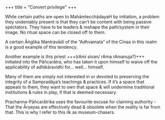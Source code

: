 +++
title = "Convert privilege"
+++

While certain paths are open to MahāmlecchādayaH by initiation, a problem they undeniably present is that they can’t be content with being passive spectators. They have to be leaders & reshape the path/system in their image. No ritual space can be closed off to them.

A certain Āṅglika Mantravādī of the “Adhvamata” of the Cīnas in this realm is a good example of this tendency. 

Another example is this priest +++(rAmi sivan/ rAma rAmanuja?)+++ initiated into the Pāñcarātra, who has taken it upon himself to waive off the applicability of adhikāravidhi for… well… himself.  

Many of them are simply not interested in or devoted to preserving the integrity of a Sampradāya’s teachings & practices. If it’s a space that appeals to them, they want to own that space & will undermine traditional institutions & rules in play, if that is deemed necessary.

Prachanna-Pāñcarātrika uses the favourite excuse for claiming authority - That the Ārṣeyas are effectively dead & obsolete when the reality is far from that. This is why I refer to this ilk as museum-chasers.

